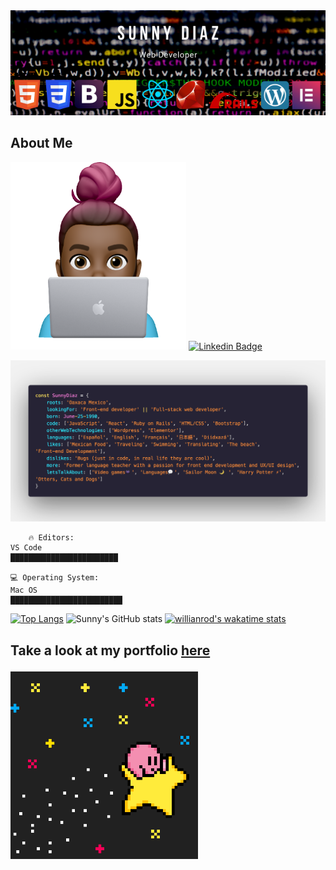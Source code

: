 <img src="banner.png" width="800"/>


## 



## About Me
<img src="dev.png" height="300"/> [![Linkedin Badge](https://img.shields.io/badge/-José%20Francisco-blue?style=flat-square&logo=Linkedin&logoColor=white&link=https://www.linkedin.com/in/jose-f-silva/)](https://www.linkedin.com/in/jose-f-silva/)



![code](code.png)

```text
    🔥 Editors:
VS Code
████████████████████████

💻 Operating System:
Mac OS
█████████████████████████
```


[![Top Langs](https://github-readme-stats.vercel.app/api/top-langs/?username=sunnysparks&theme=radical)](https://github.com/sunnysparks/github-readme-stats) ![Sunny's GitHub stats](https://github-readme-stats.vercel.app/api?username=sunnysparks&show_icons=true&theme=radical) [![willianrod's wakatime stats](https://github-readme-stats.vercel.app/api/wakatime?username=SunnySparks&theme=radical)](https://github.com/anuraghazra/github-readme-stats)


## <p>Take a look at my portfolio <a href="https://sunnydiaz.com/">here</a>
<img src="kirby.gif" width="300"/></p>

<!--
**SunnySparks/SunnySparks** is a ✨ _special_ ✨ repository because its `README.md` (this file) appears on your GitHub profile.

Here are some ideas to get you started:

- 🔭 I’m currently working on ...
- 🌱 I’m currently learning ...
- 👯 I’m looking to collaborate on ...
- 🤔 I’m looking for help with ...
- 💬 Ask me about ...
- 📫 How to reach me: ...
- 😄 Pronouns: ...
- ⚡ Fun fact: ...
-->
